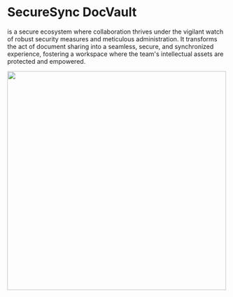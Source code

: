 <h1>SecureSync DocVault</h1> <p>is a secure ecosystem where collaboration thrives under the vigilant watch of robust security measures and meticulous administration. It transforms the act of document sharing into a seamless, secure, and synchronized experience, fostering a workspace where the team's intellectual assets are protected and empowered.</p>



<img src="https://github.com/hekshot/SecureSync/assets/78867582/a77e6fba-5ec9-4c23-bae2-71c0e59ac706" width="500"/>
